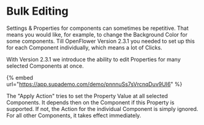 # Bulk Editing

Settings & Properties for components can sometimes be repetitive. That means you would like, for example, to change the Background Color for some components. Till OpenFlower Version 2.3.1 you needed to set up this for each Component individually, which means a lot of Clicks.

With Version 2.3.1 we introduce the ability to edit Properties for many selected Components at once.

{% embed url="https://app.supademo.com/demo/pnnnuSs7sVrcnqDuv9UI6" %}

The "Apply Action" tries to set the Property Value at all selected Components. It depends then on the Component if this Property is supported. If not, the Action for the individual Component is simply ignored. For all other Components, it takes effect immediately.
